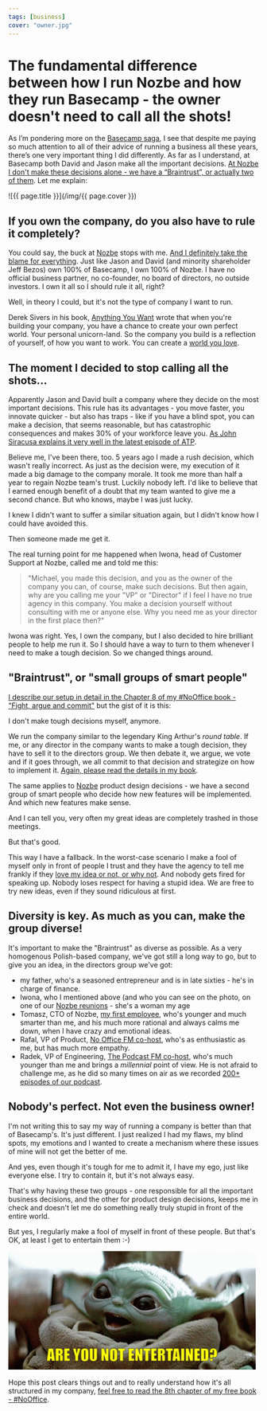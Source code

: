 ```yaml
---
tags: [business]
cover: "owner.jpg"
---
```


# The fundamental difference between how I run Nozbe and how they run Basecamp - the owner doesn't need to call all the shots!

As I’m pondering more on the [Basecamp saga](/basecamp), I see that despite me paying so much attention to all of their advice of running a business all these years, there’s one very important thing I did differently. As far as I understand, at Basecamp both David and Jason make all the important decisions. [At Nozbe I don't make these decisions alone - we have a “Braintrust”, or actually two of them](https://NoOffice.org/fight). Let me explain:

<!--More-->

![{{ page.title }}](/img/{{ page.cover }})

## If you own the company, do you also have to rule it completely?

You could say, the buck at [Nozbe][n] stops with me. [And I definitely take the blame for everything](/blame/). Just like Jason and David (and minority shareholder Jeff Bezos) own 100% of Basecamp, I own 100% of Nozbe. I have no official business partner, no co-founder, no board of directors, no outside investors. I own it all so I should rule it all, right?

Well, in theory I could, but it's not the type of company I want to run.

Derek Sivers in his book, [Anything You Want](/anything-you-want/) wrote that when you're building your company, you have a chance to create your own perfect world. Your personal unicorn-land. So the company you build is a reflection of yourself, of how you want to work. You can create a [world you love](/5-loves).

## The moment I decided to stop calling all the shots…

Apparently Jason and David built a company where they decide on the most important decisions. This rule has its advantages - you move faster, you innovate quicker - but also has traps - like if you have a blind spot, you can make a decision, that seems reasonable, but has catastrophic consequences and makes 30% of your workforce leave you. [As John Siracusa explains it very well in the latest episode of ATP](https://overcast.fm/+R7DUS9Ob0/49:13).

Believe me, I've been there, too. 5 years ago I made a rush decision, which wasn't really incorrect. As just as the decision were, my execution of it made a big damage to the company morale. It took me more than half a year to regain Nozbe team's trust. Luckily nobody left. I'd like to believe that I earned enough benefit of a doubt that my team wanted to give me a second chance. But who knows, maybe I was just lucky.

I knew I didn't want to suffer a similar situation again, but I didn't know how I could have avoided this.

Then someone made me get it.

The real turning point for me happened when Iwona, head of Customer Support at Nozbe, called me and told me this:

> "Michael, you made this decision, and you as the owner of the company you can, of course, make such decisions. But then again, why are you calling me your "VP" or "Director" if I feel I have no true agency in this company. You make a decision yourself without consulting with me or anyone else. Why you need me as your director in the first place then?"

Iwona was right. Yes, I own the company, but I also decided to hire brilliant people to help me run it. So I should have a way to turn to them whenever I need to make a tough decision. So we changed things around.

## "Braintrust", or "small groups of smart people"

[I describe our setup in detail in the Chapter 8 of my #NoOffice book - "Fight, argue and commit"](https://NoOffice.org/fight) but the gist of it is this:

I don't make tough decisions myself, anymore.

We run the company similar to the legendary King Arthur's *round table*. If me, or any director in the company wants to make a tough decision, they have to sell it to the directors group. We then debate it, we argue, we vote and if it goes through, we all commit to that decision and strategize on how to implement it. [Again, please read the details in my book](https://NoOffice.org/fight).

The same applies to [Nozbe][n] product design decisions - we have a second group of smart people who decide how new features will be implemented. And which new features make sense.

And I can tell you, very often my great ideas are completely trashed in those meetings.

But that's good.

This way I have a fallback. In the worst-case scenario I make a fool of myself only in front of people I trust and they have the agency to tell me frankly if they [love my idea or not, or why not](/loveit). And nobody gets fired for speaking up. Nobody loses respect for having a stupid idea. We are free to try new ideas, even if they sound ridiculous at first.

## Diversity is key. As much as you can, make the group diverse!

It's important to make the "Braintrust" as diverse as possible. As a very homogenous Polish-based company, we've got still a long way to go, but to give you an idea, in the directors group we've got:

- my father, who's a seasoned entrepreneur and is in late sixties - he's in charge of finance.
- Iwona, who I mentioned above (and who you can see on the photo, on one of our [Nozbe reunions](/reunion/) - she's a woman my age
- Tomasz, CTO of Nozbe, [my first employee](https://nooffice.org/team/), who's younger and much smarter than me, and his much more rational and always calms me down, when I have crazy and emotional ideas.
- Rafal, VP of Product, [No Office FM co-host](/noofficefm), who's as enthusiastic as me, but has much more empathy.
- Radek, VP of Engineering, [The Podcast FM co-host](/podcast), who's much younger than me and brings a *millennial* point of view. He is not afraid to challenge me, as he did so many times on air as we recorded [200+ episodes of our podcast](/podcast).

## Nobody's perfect. Not even the business owner!

I'm not writing this to say my way of running a company is better than that of Basecamp's. It's just different. I just realized I had my flaws, my blind spots, my emotions and I wanted to create a mechanism where these issues of mine will not get the better of me.

And yes, even though it's tough for me to admit it, I have my ego, just like everyone else. I try to contain it, but it's not always easy.

That's why having these two groups - one responsible for all the important business decisions, and the other for product design decisions, keeps me in check and doesn't let me do something really truly stupid in front of the entire world.

But yes, I regularly make a fool of myself in front of these people. But that's OK, at least I get to entertain them :-)

[![{{ page.title }} - entertain!](/img/entertained.gif)](/yoda)

Hope this post clears things out and to really understand how it's all structured in my company, [feel free to read the 8th chapter of my free book - #NoOffice](https://NoOffice.org/fight).

[n]: https://michael.gratis/nozbe
[np]: https://michael.gratis/nozbepersonal